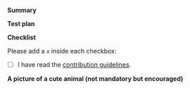 <!--
Thanks for submitting a pull request!

Please make sure you've read and understood our contributing guidelines here:
https://github.com/decaporg/decap-cms/blob/main/CONTRIBUTING.md

If this is a bug fix, make sure your description includes "fixes #xxxx", or
"closes #xxxx", where #xxxx is the issue number.

Please provide enough information so that others can review your pull request.
The first two fields are mandatory:
-->

**Summary**

<!--
Explain the **motivation** for making this change.
What existing problem does the pull request solve?
-->

**Test plan**

<!--
Demonstrate the code is solid.
Example: The exact commands you ran and their output, screenshots / videos if the pull request changes UI.
-->

**Checklist**

Please add a `x` inside each checkbox:

- [ ] I have read the [contribution guidelines](https://github.com/decaporg/decap-cms/blob/main/CONTRIBUTING.md).

**A picture of a cute animal (not mandatory but encouraged)**
